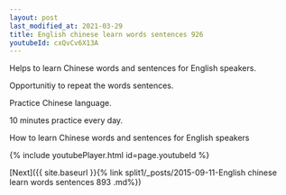 ```yaml
---
layout: post
last_modified_at: 2021-03-29
title: English chinese learn words sentences 926 
youtubeId: cxQvCv6X13A
---
```

 
 
Helps to learn Chinese words and sentences for English speakers.

Opportunitiy to repeat the words sentences. 

Practice Chinese language. 
 
10 minutes practice every day. 
 
How to learn Chinese words and sentences for English speakers 
 
{% include youtubePlayer.html id=page.youtubeId %}
 
 
[Next]({{ site.baseurl }}{% link  split1/_posts/2015-09-11-English chinese learn words sentences 893 .md%})
 
